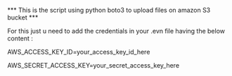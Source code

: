 *** This is the script using python boto3 to upload files on amazon S3 bucket ***

For this just u need to add the credentials in your .evn file having the below content : 
  
  AWS_ACCESS_KEY_ID=your_access_key_id_here
  
  AWS_SECRET_ACCESS_KEY=your_secret_access_key_here
 
